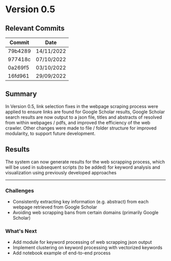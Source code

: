 # Version 0.5
## Relevant Commits
| Commit | Date |
| - | - |
| 79b4289 | 14/11/2022 |
| 977418c | 07/10/2022 |
| 0a269f5 | 03/10/2022 |
| 16fd961 | 29/09/2022 |
## Summary
In Version 0.5, link selection fixes in the webpage scraping process were applied to ensure links are found for Google Scholar results, Google Scholar search results are now output to a json file, titles and abstracts of resolved from within webpages / pdfs, and improved the efficiency of the web crawler. Other changes were made to file / folder structure for improved modularity, to support future development.

## Results
The system can now generate results for the web scrapping process, which will be used in subsequent scripts (to be added) for keyword analysis and visualization using previously developed approaches
___

### Challenges
- Consistently extracting key information (e.g. abstract) from each webpage retrieved from Google Scholar
- Avoiding web scrapping bans from certain domains (primarily Google Scholar)

### What's Next
- Add module for keyword processing of web scrapping json output 
- Implement clustering on keyword processing with vectorized keywords
- Add notebook example of end-to-end process